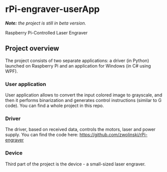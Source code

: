 # rPi-engraver-userApp

**_Note:_** *the project is still in beta version.*

Raspberry Pi-Controlled Laser Engraver
## Project overview
The project consists of two separate applications: a driver (in Python) launched on Raspberry Pi and an application for Windows (in C# using WPF).
### User application
User application allows to convert the input colored image to grayscale, and then it performs binarization and generates control instructions (similar to G code). You can find a whole project in this repo.
### Driver 
The driver, based on received data, controls the motors, laser and power supply. You can find the code here: https://github.com/zwolinski/rPi-engraver
### Device
Third part of the project is the device - a small-sized laser engraver.
